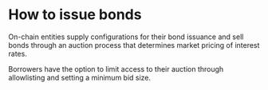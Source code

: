 # How to issue bonds

On-chain entities supply configurations for their bond issuance and sell bonds through an auction process that determines market pricing of interest rates.

Borrowers have the option to limit access to their auction through allowlisting and setting a minimum bid size.

